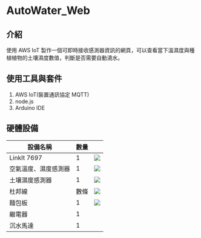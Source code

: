 # AutoWater_Web
## 介紹
使用 AWS IoT 製作一個可即時接收感測器資訊的網頁，可以查看當下溫濕度與種植植物的土壤濕度數值，判斷是否需要自動澆水。
## 使用工具與套件
1. AWS IoT(裝置通訊協定 MQTT)
1. node.js
1. Arduino IDE
## 硬體設備

| 設備名稱 | 數量 |   |
| -------- | -------- | -------- | 
| LinkIt 7697 | 1 | ![](https://i.imgur.com/Umzsgp6.png) |
| 空氣溫度、濕度感測器 | 1 | ![](https://i.imgur.com/2b0lCqP.png) |
| 土壤濕度感測器 | 1 | ![](https://i.imgur.com/mhnrlHU.png) |
| 杜邦線 | 數條 | ![](https://i.imgur.com/sNIO1kV.png) | 
| 麵包板 | 1 | ![](https://i.imgur.com/Yqd6V5X.png) |
| 繼電器 | 1 | |
| 沉水馬達 | 1 |  |
